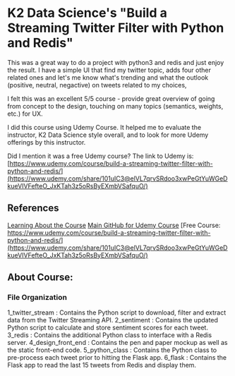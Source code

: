 # K2 Data Science's "Build a Streaming Twitter Filter with Python and Redis"

This was a great way to do a project with python3 and redis and just enjoy the result. I have a simple UI that find my twitter topic, adds four other related ones and let's me know what's trending and what the outlook (positive, neutral, negactive) on tweets related to my choices,

I felt this was an excellent 5/5 course - provide great overview of going from concept to the design, touching on many topics (semantics, weights, etc.) for UX.

I did this course using Udemy Course.  It helped me to evaluate the instructor, K2 Data Science style overall, and to look for more Udemy offerings by this instructor.

Did I mention it was a free Udemy course?
The link to Udemy is: 
[https://www.udemy.com/course/build-a-streaming-twitter-filter-with-python-and-redis/](https://www.udemy.com/share/101uIC3@elVL7qrvSRdoo3xwPeGtYuWGeDkueVIVFefteO_JxKTah3z5oRsByEXmbVSafquO/)


## References
[Learning About the Course](https://github.com/k2datascience/twitter_filter/blob/master/README.md)
[Main GitHub for Udemy Course](https://github.com/k2datascience/twitter_filter)
[Free Course: https://www.udemy.com/course/build-a-streaming-twitter-filter-with-python-and-redis/](https://www.udemy.com/share/101uIC3@elVL7qrvSRdoo3xwPeGtYuWGeDkueVIVFefteO_JxKTah3z5oRsByEXmbVSafquO/)


## About Course:

### File Organization

1_twitter_stream
: Contains the Python script to download, filter and extract data from the Twitter Streaming API.
2_sentiment
: Contains the updated Python script to calculate and store sentiment scores for each tweet.
3_redis
: Contains the additional Python class to interface with a Redis server.
4_design_front_end
: Contains the pen and paper mockup as well as the static front-end code.
5_python_class
: Contains the Python class to pre-process each tweet prior to hitting the Flask app.
6_flask
: Contains the Flask app to read the last 15 tweets from Redis and display them.
